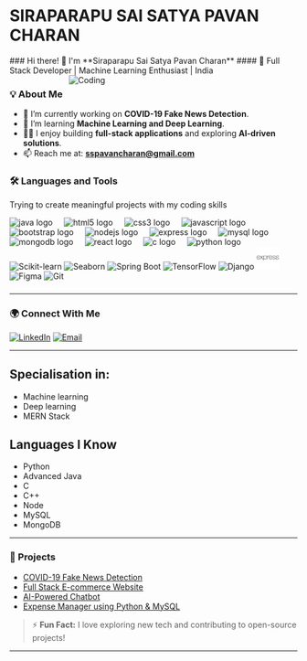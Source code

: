 
<h1 align="left">SIRAPARAPU SAI SATYA PAVAN CHARAN</h1>
### Hi there! 👋 I'm **Siraparapu Sai Satya Pavan Charan**
#### 🚀 Full Stack Developer | Machine Learning Enthusiast | India

<img align="right" alt="Coding" width="400" src="https://cdn.dribbble.com/users/1162077/screenshots/3848914/programmer.gif">

### 💡 About Me
- 🔭 I’m currently working on **COVID-19 Fake News Detection**.
- 🌱 I’m learning **Machine Learning and Deep Learning**.
- 👨‍💻 I enjoy building **full-stack applications** and exploring **AI-driven solutions**.
- 📫 Reach me at: **sspavancharan@gmail.com**






###
### 🛠️ Languages and Tools
<p>Trying to create meaningful projects with my coding skills </p>

<div align="left">
  <img src="https://cdn.jsdelivr.net/gh/devicons/devicon/icons/java/java-original.svg" height="40" alt="java logo"  />
  <img width="12" />
  <img src="https://cdn.jsdelivr.net/gh/devicons/devicon/icons/html5/html5-original.svg" height="40" alt="html5 logo"  />
  <img width="12" />
  <img src="https://cdn.jsdelivr.net/gh/devicons/devicon/icons/css3/css3-original.svg" height="40" alt="css3 logo"  />
  <img width="12" />
  <img src="https://cdn.jsdelivr.net/gh/devicons/devicon/icons/javascript/javascript-original.svg" height="40" alt="javascript logo"  />
  <img width="12" />
  <img src="https://cdn.jsdelivr.net/gh/devicons/devicon/icons/bootstrap/bootstrap-original.svg" height="40" alt="bootstrap logo"  />
  <img width="12" />
  <img src="https://cdn.jsdelivr.net/gh/devicons/devicon/icons/nodejs/nodejs-original.svg" height="40" alt="nodejs logo"  />
  <img width="12" />
  <img src="https://cdn.jsdelivr.net/gh/devicons/devicon/icons/express/express-original.svg" height="40" alt="express logo"  />
  <img width="12" />
  <img src="https://cdn.jsdelivr.net/gh/devicons/devicon/icons/mysql/mysql-original.svg" height="40" alt="mysql logo"  />
  <img width="12" />
  <img src="https://cdn.jsdelivr.net/gh/devicons/devicon/icons/mongodb/mongodb-original.svg" height="40" alt="mongodb logo"  />
  <img width="12" />
  <img src="https://cdn.jsdelivr.net/gh/devicons/devicon/icons/react/react-original.svg" height="40" alt="react logo"  />
  <img width="12" />
  <img src="https://cdn.jsdelivr.net/gh/devicons/devicon/icons/c/c-original.svg" height="40" alt="c logo"  />
  <img width="12" />
  <img src="https://cdn.jsdelivr.net/gh/devicons/devicon/icons/python/python-original.svg" height="40" alt="python logo"  />
  <img width="12" />
  <img src="https://upload.wikimedia.org/wikipedia/commons/0/05/Scikit_learn_logo_small.svg" alt="Scikit-learn" width="40" height="40"/>
  <img src="https://seaborn.pydata.org/_images/logo-mark-lightbg.svg" alt="Seaborn" width="40" height="40"/>
  <img src="https://www.vectorlogo.zone/logos/springio/springio-icon.svg" alt="Spring Boot" width="40" height="40"/>
  <img src="https://www.vectorlogo.zone/logos/tensorflow/tensorflow-icon.svg" alt="TensorFlow" width="40" height="40"/>
  <img src="https://cdn.worldvectorlogo.com/logos/django.svg" alt="Django" width="40" height="40"/>
  <img src="https://raw.githubusercontent.com/devicons/devicon/master/icons/express/express-original-wordmark.svg" alt="Express.js" width="40" height="40"/>
  <img src="https://www.vectorlogo.zone/logos/figma/figma-icon.svg" alt="Figma" width="40" height="40"/>
  <img src="https://www.vectorlogo.zone/logos/git-scm/git-scm-icon.svg" alt="Git" width="40" height="40"/>
</div>


###

---

### 🌍 Connect With Me
<p align="left">
<a href="https://www.linkedin.com/in/pavancharan" target="_blank"><img src="https://img.shields.io/badge/LinkedIn-blue?style=for-the-badge&logo=linkedin&logoColor=white" alt="LinkedIn"></a>
<a href="mailto:sspavancharan@gmail.com" target="_blank"><img src="https://img.shields.io/badge/Email-D14836?style=for-the-badge&logo=gmail&logoColor=white" alt="Email"></a>
</p>

---

<h2 align="left">Specialisation in:</h2>
<ul>
  <li>Machine learning</li>
  <li>Deep learning</li>
  <li>MERN Stack</li>
</ul>

<h2 align="left">Languages I Know</h2>
<ul>
  <li>Python</li>
  <li>Advanced Java</li>
  <li>C</li>
  <li>C++</li>
  <li>Node</li>
  <li>MySQL</li>
  <li>MongoDB</li>
  
</ul>

---

### 🚀 Projects
- [COVID-19 Fake News Detection](#)
- [Full Stack E-commerce Website](#)
- [AI-Powered Chatbot](#)
- [Expense Manager using Python & MySQL](#)

> ⚡ **Fun Fact:** I love exploring new tech and contributing to open-source projects!

---


###

###
